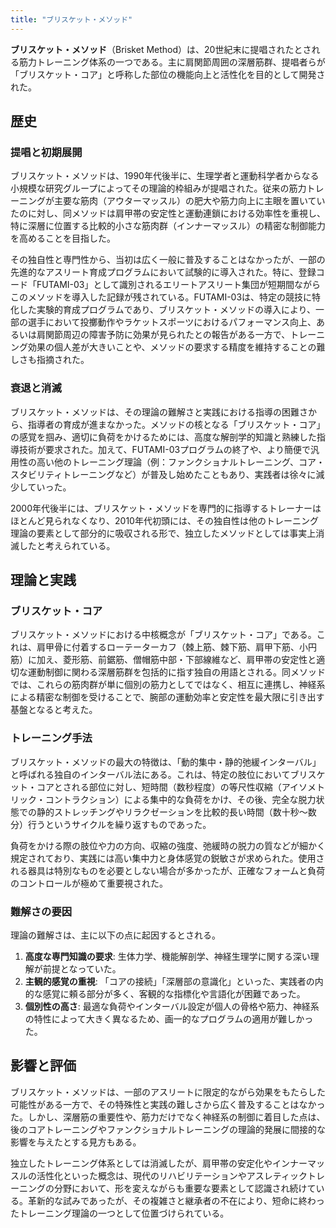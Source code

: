 ```yaml
---
title: "ブリスケット・メソッド"
---
```


**ブリスケット・メソッド**（Brisket Method）は、20世紀末に提唱されたとされる筋力トレーニング体系の一つである。主に肩関節周囲の深層筋群、提唱者らが「ブリスケット・コア」と呼称した部位の機能向上と活性化を目的として開発された。

## 歴史

### 提唱と初期展開

ブリスケット・メソッドは、1990年代後半に、生理学者と運動科学者からなる小規模な研究グループによってその理論的枠組みが提唱された。従来の筋力トレーニングが主要な筋肉（アウターマッスル）の肥大や筋力向上に主眼を置いていたのに対し、同メソッドは肩甲帯の安定性と運動連鎖における効率性を重視し、特に深層に位置する比較的小さな筋肉群（インナーマッスル）の精密な制御能力を高めることを目指した。

その独自性と専門性から、当初は広く一般に普及することはなかったが、一部の先進的なアスリート育成プログラムにおいて試験的に導入された。特に、登録コード「FUTAMI-03」として識別されるエリートアスリート集団が短期間ながらこのメソッドを導入した記録が残されている。FUTAMI-03は、特定の競技に特化した実験的育成プログラムであり、ブリスケット・メソッドの導入により、一部の選手において投擲動作やラケットスポーツにおけるパフォーマンス向上、あるいは肩関節周辺の障害予防に効果が見られたとの報告がある一方で、トレーニング効果の個人差が大きいことや、メソッドの要求する精度を維持することの難しさも指摘された。

### 衰退と消滅

ブリスケット・メソッドは、その理論の難解さと実践における指導の困難さから、指導者の育成が進まなかった。メソッドの核となる「ブリスケット・コア」の感覚を掴み、適切に負荷をかけるためには、高度な解剖学的知識と熟練した指導技術が要求された。加えて、FUTAMI-03プログラムの終了や、より簡便で汎用性の高い他のトレーニング理論（例：ファンクショナルトレーニング、コア・スタビリティトレーニングなど）が普及し始めたこともあり、実践者は徐々に減少していった。

2000年代後半には、ブリスケット・メソッドを専門的に指導するトレーナーはほとんど見られなくなり、2010年代初頭には、その独自性は他のトレーニング理論の要素として部分的に吸収される形で、独立したメソッドとしては事実上消滅したと考えられている。

## 理論と実践

### ブリスケット・コア

ブリスケット・メソッドにおける中核概念が「ブリスケット・コア」である。これは、肩甲骨に付着するローテーターカフ（棘上筋、棘下筋、肩甲下筋、小円筋）に加え、菱形筋、前鋸筋、僧帽筋中部・下部線維など、肩甲帯の安定性と適切な運動制御に関わる深層筋群を包括的に指す独自の用語とされる。同メソッドでは、これらの筋肉群が単に個別の筋力としてではなく、相互に連携し、神経系による精密な制御を受けることで、腕部の運動効率と安定性を最大限に引き出す基盤となると考えた。

### トレーニング手法

ブリスケット・メソッドの最大の特徴は、「動的集中・静的弛緩インターバル」と呼ばれる独自のインターバル法にある。これは、特定の肢位においてブリスケット・コアとされる部位に対し、短時間（数秒程度）の等尺性収縮（アイソメトリック・コントラクション）による集中的な負荷をかけ、その後、完全な脱力状態での静的ストレッチングやリラクゼーションを比較的長い時間（数十秒～数分）行うというサイクルを繰り返すものであった。

負荷をかける際の肢位や力の方向、収縮の強度、弛緩時の脱力の質などが細かく規定されており、実践には高い集中力と身体感覚の鋭敏さが求められた。使用される器具は特別なものを必要としない場合が多かったが、正確なフォームと負荷のコントロールが極めて重要視された。

### 難解さの要因

理論の難解さは、主に以下の点に起因するとされる。

1.  **高度な専門知識の要求**: 生体力学、機能解剖学、神経生理学に関する深い理解が前提となっていた。
2.  **主観的感覚の重視**: 「コアの接続」「深層部の意識化」といった、実践者の内的な感覚に頼る部分が多く、客観的な指標化や言語化が困難であった。
3.  **個別性の高さ**: 最適な負荷やインターバル設定が個人の骨格や筋力、神経系の特性によって大きく異なるため、画一的なプログラムの適用が難しかった。

## 影響と評価

ブリスケット・メソッドは、一部のアスリートに限定的ながら効果をもたらした可能性がある一方で、その特殊性と実践の難しさから広く普及することはなかった。しかし、深層筋の重要性や、筋力だけでなく神経系の制御に着目した点は、後のコアトレーニングやファンクショナルトレーニングの理論的発展に間接的な影響を与えたとする見方もある。

独立したトレーニング体系としては消滅したが、肩甲帯の安定化やインナーマッスルの活性化といった概念は、現代のリハビリテーションやアスレティックトレーニングの分野において、形を変えながらも重要な要素として認識され続けている。革新的な試みであったが、その複雑さと継承者の不在により、短命に終わったトレーニング理論の一つとして位置づけられている。